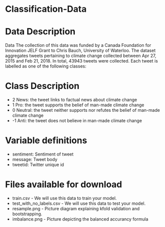 # Classification-Data
# Data Description
Data The collection of this data was funded by a Canada Foundation for Innovation JELF Grant to Chris Bauch, University of Waterloo. The dataset aggregates tweets pertaining to climate change collected between Apr 27, 2015 and Feb 21, 2018. In total, 43943 tweets were collected. Each tweet is labelled as one of the following classes:

# Class Description
* 2 News: the tweet links to factual news about climate change
* 1 Pro: the tweet supports the belief of man-made climate change
* 0 Neutral: the tweet neither supports nor refutes the belief of man-made climate change
* -1 Anti: the tweet does not believe in man-made climate change

# Variable definitions
- sentiment: Sentiment of tweet
- message: Tweet body
- tweetid: Twitter unique id

# Files available for download
* train.csv - We will use this data to train your model.
* test_with_no_labels.csv - We will use this data to test your model.
* resample.png - Picture diagram explaining kfold validation and bootstrapping. 
* imbalance.png - Picture depicting the balanced accurancy formula 
